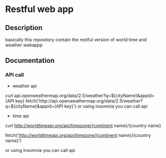 # Restful web app

## Description
basically this repository contain the restful version of world time and weather webappp

## Documentation
### API call

- weather api

curl api.openweathermap.org/data/2.5/weather?q=${cityName}&appid={API key}
fetch('http://api.openweathermap.org/data/2.5/weather?q=${cityName}&appid={API key}')
or using insomnia you can call api

- time api

curl http://worldtimeapi.org/api/timezone/{continent name}/{country name}

fetch('http://worldtimeapi.org/api/timezone/{continent name}/{country name}')

or using insomnia you can call api



